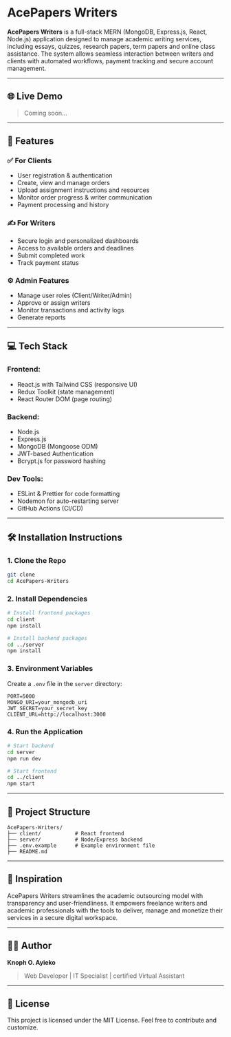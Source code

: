 # AcePapers Writers

**AcePapers Writers** is a full-stack MERN (MongoDB, Express.js, React, Node.js) application designed to manage academic writing services, including essays, quizzes, research papers, term papers and online class assistance. The system allows seamless interaction between writers and clients with automated workflows, payment tracking and secure account management.

---

## 🌐 Live Demo
> Coming soon...

---

## 📌 Features

### ✅ For Clients
- User registration & authentication
- Create, view and manage orders
- Upload assignment instructions and resources
- Monitor order progress & writer communication
- Payment processing and history

### ✍️ For Writers
- Secure login and personalized dashboards
- Access to available orders and deadlines
- Submit completed work
- Track payment status

### ⚙️ Admin Features
- Manage user roles (Client/Writer/Admin)
- Approve or assign writers
- Monitor transactions and activity logs
- Generate reports

---

## 💻 Tech Stack

### Frontend:
- React.js with Tailwind CSS (responsive UI)
- Redux Toolkit (state management)
- React Router DOM (page routing)

### Backend:
- Node.js
- Express.js
- MongoDB (Mongoose ODM)
- JWT-based Authentication
- Bcrypt.js for password hashing

### Dev Tools:
- ESLint & Prettier for code formatting
- Nodemon for auto-restarting server
- GitHub Actions (CI/CD)

---

## 🛠️ Installation Instructions

### 1. Clone the Repo
```bash
git clone 
cd AcePapers-Writers
```

### 2. Install Dependencies
```bash
# Install frontend packages
cd client
npm install

# Install backend packages
cd ../server
npm install
```

### 3. Environment Variables
Create a `.env` file in the `server` directory:
```
PORT=5000
MONGO_URI=your_mongodb_uri
JWT_SECRET=your_secret_key
CLIENT_URL=http://localhost:3000
```

### 4. Run the Application
```bash
# Start backend
cd server
npm run dev

# Start frontend
cd ../client
npm start
```

---

## 📁 Project Structure

```
AcePapers-Writers/
├── client/           # React frontend
├── server/           # Node/Express backend
├── .env.example      # Example environment file
├── README.md
```

---

## 🧠 Inspiration

AcePapers Writers streamlines the academic outsourcing model with transparency and user-friendliness. It empowers freelance writers and academic professionals with the tools to deliver, manage and monetize their services in a secure digital workspace.

---

## 👨‍💻 Author

**Knoph O. Ayieko**  
> Web Developer | IT Specialist | certified Virtual Assistant

---

## 📃 License

This project is licensed under the MIT License. Feel free to contribute and customize.
